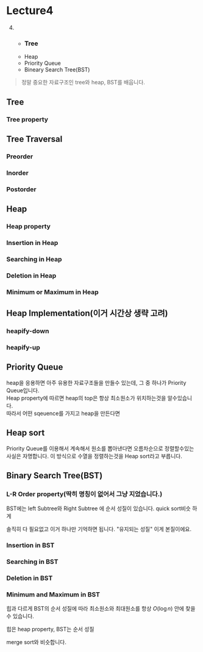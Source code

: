 # Lecture4

4. * ### Tree
   * Heap
   * Priority Queue
   * Bineary Search Tree(BST)

> 정말 중요한 자료구조인 tree와 heap, BST를 배웁니다.


## Tree

### Tree property





## Tree Traversal

### Preorder

### Inorder

### Postorder





## Heap

### Heap property


### Insertion in Heap


### Searching in Heap


### Deletion in Heap


### Minimum or Maximum in Heap



## Heap Implementation(이거 시간상 생략 고려)

### heapify-down


### heapify-up



## Priority Queue
heap을 응용하면 아주 유용한 자료구조들을 만들수 있는데, 그 중 하나가 Priority Queue입니다.   
Heap property에 따르면 heap의 top은 항상 최소원소가 위치하는것을 알수있습니다.   
따라서 어떤 sqeuence를 가지고 heap을 만든다면





## Heap sort
Priority Queue를 이용해서 계속해서 원소를 뽑아낸다면 오름차순으로 정렬할수있는 사실은 자명합니다. 이 방식으로 수열을 정렬하는것을 Heap sort라고 부릅니다.





## Binary Search Tree(BST)

### L-R Order property(딱히 명칭이 없어서 그냥 지었습니다.)
BST에는 left Subtree와 Right Subtree 에 순서 성질이 있습니다. quick sort비슷 하게 


솔직히 다 필요없고 이거 하나만 기억하면 됩니다.
"유지되는 성질"
이게 본질이에요.


### Insertion in BST


### Searching in BST


### Deletion in BST


### Minimum and Maximum in BST



힙과 다르게 BST의 순서 성질에 따라 최소원소와 최대원소를 항상 $O(\log n)$ 안에 찾을 수 있습니다.





힙은 heap property, BST는 순서 성질

merge sort와 비슷합니다.